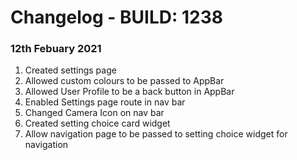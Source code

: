 # Changelog - BUILD: 1238

### 12th Febuary 2021
1. Created settings page
2. Allowed custom colours to be passed to AppBar
3. Allowed User Profile to be a back button in AppBar
4. Enabled Settings page route in nav bar
5. Changed Camera Icon on nav bar
6. Created setting choice card widget
7. Allow navigation page to be passed to setting choice widget for navigation

